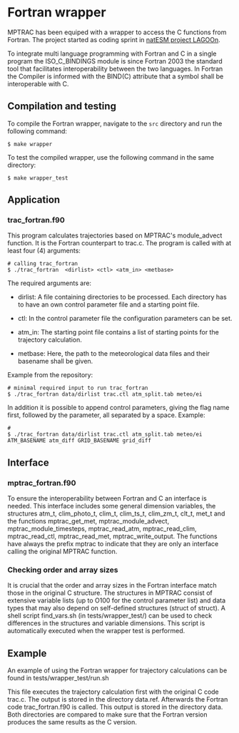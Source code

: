 # Fortran wrapper

MPTRAC has been equiped with a wrapper to access the C functions from Fortran. The project started as coding sprint in [natESM project LAGOOn](https://www.nat-esm.de/services/support-through-sprints/documentation).

To integrate multi language programming with Fortran and C in a single program the ISO_C_BINDINGS <!-- https://gcc.gnu.org/onlinedocs/gfortran/ISO_005fC_005fBINDING.html --> module is since Fortran 2003 the standard tool that facilitates interoperability between the two languages. In Fortran the Compiler is informed with the BIND(C) attribute that a symbol shall be interoperable with C.

## Compilation and testing

To compile the Fortran wrapper, navigate to the `src` directory and run the following command:

```
$ make wrapper
```

To test the compiled wrapper, use the following command in the same directory:

```
$ make wrapper_test
```

## Application

### trac_fortran.f90

This program calculates trajectories based on MPTRAC's module_advect function. It is the Fortran counterpart to trac.c. The program is called with at least four (4) arguments:

```
# calling trac_fortran
$ ./trac_fortran  <dirlist> <ctl> <atm_in> <metbase>
```

The required arguments are:

* dirlist: A file containing directories to be processed. Each directory has to have an own control parameter file and a starting point file.

* ctl: In the control parameter file the configuration parameters can be set.

* atm_in: The starting point file contains a list of starting points for the trajectory calculation.

* metbase: Here, the path to the meteorological data files and their basename shall be given.

Example from the repository:

```
# minimal required input to run trac_fortran
$ ./trac_fortran data/dirlist trac.ctl atm_split.tab meteo/ei
```

In addition it is possible to append control parameters, giving the flag name first, followed by the parameter, all separated by a space. Example:

```
#
$ ./trac_fortran data/dirlist trac.ctl atm_split.tab meteo/ei ATM_BASENAME atm_diff GRID_BASENAME grid_diff
```

## Interface

### mptrac_fortran.f90

To ensure the interoperability between Fortran and C an interface is needed. This interface includes some general dimension variables, the structures atm_t, clim_photo_t, clim_t, clim_ts_t, clim_zm_t, clt_t, met_t and the functions mptrac_get_met, mptrac_module_advect, mptrac_module_timesteps, mptrac_read_atm, mptrac_read_clim, mptrac_read_ctl, mptrac_read_met, mptrac_write_output. The functions have always the prefix mptrac to indicate that they are only an interface calling the original MPTRAC function.

### Checking order and array sizes

It is crucial that the order and array sizes in the Fortran interface match those in the original C structure. The structures in MPTRAC consist of extensive variable lists (up to O100 for the control parameter list) and data types that may also depend on self-defined structures (struct of struct). A shell script find_vars.sh (in tests/wrapper_test/) can be used to check differences in the structures and variable dimensions. This script is automatically executed when the wrapper test is performed.

## Example

An example of using the Fortran wrapper for trajectory calculations can be found in tests/wrapper_test/run.sh

This file executes the trajectory calculation first with the original C code trac.c. The output is stored in the directory data.ref. Afterwards the Fortran code trac_fortran.f90 is called. This output is stored in the directory data. Both directories are compared to make sure that the Fortran version produces the same results as the C version.
